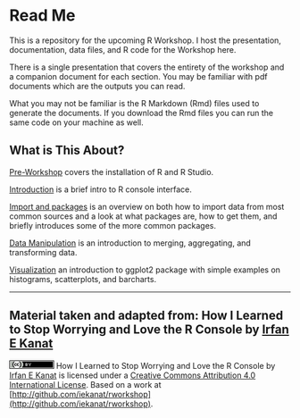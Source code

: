 # Read Me

This is a repository for the upcoming R Workshop. I host the presentation, documentation, data files, and R code for the Workshop here.

There is a single presentation that covers the entirety of the workshop and a companion document for each section. You may be familiar with pdf documents which are the outputs you can read. 

What you may not be familiar is the R Markdown (Rmd) files used to generate the documents. If you download the Rmd files you can run the same code on your machine as well.


## What is This About?

[Pre-Workshop](00_Pre_Workshop_Install_R_Studio.pdf) covers the installation of R and R Studio.

[Introduction]() is a brief intro to R console interface.

[Import and packages]() is an overview on both how to import data from most common sources and a look at what packages are, how to get them, and briefly introduces some of the more common packages.

[Data Manipulation]() is an introduction to merging, aggregating, and transforming data.

[Visualization]() an introduction to ggplot2 package with simple examples on histograms, scatterplots, and barcharts.



-------
## Material taken and adapted from: How I Learned to Stop Worrying and Love the R Console by [Irfan E Kanat](http://irfankanat.com)


![Creative Commons 4](cc.png) How I Learned to Stop Worrying and Love the R Console by [Irfan E Kanat](http://irfankanat.com) is licensed under a [Creative Commons Attribution 4.0 International License](http://creativecommons.org/licenses/by/4.0/). Based on a work at [http://github.com/iekanat/rworkshop](http://github.com/iekanat/rworkshop).
